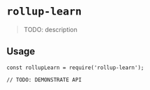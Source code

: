 # `rollup-learn`

> TODO: description

## Usage

```
const rollupLearn = require('rollup-learn');

// TODO: DEMONSTRATE API
```
